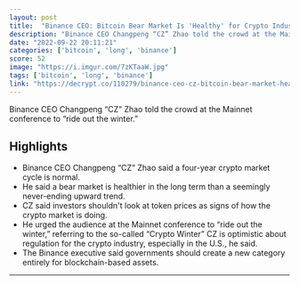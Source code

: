 ```yaml
---
layout: post
title:  "Binance CEO: Bitcoin Bear Market Is 'Healthy' for Crypto Industry Long Term - Decrypt"
description: "Binance CEO Changpeng “CZ” Zhao told the crowd at the Mainnet conference to “ride out the winter.”"
date: "2022-09-22 20:11:21"
categories: ['bitcoin', 'long', 'binance']
score: 52
image: "https://i.imgur.com/7zKTaaW.jpg"
tags: ['bitcoin', 'long', 'binance']
link: "https://decrypt.co/110279/binance-ceo-cz-bitcoin-bear-market-healthy-crypto"
---
```


Binance CEO Changpeng “CZ” Zhao told the crowd at the Mainnet conference to “ride out the winter.”

## Highlights

- Binance CEO Changpeng “CZ” Zhao said a four-year crypto market cycle is normal.
- He said a bear market is healthier in the long term than a seemingly never-ending upward trend.
- CZ said investors shouldn't look at token prices as signs of how the crypto market is doing.
- He urged the audience at the Mainnet conference to “ride out the winter,” referring to the so-called “Crypto Winter” CZ is optimistic about regulation for the crypto industry, especially in the U.S., he said.
- The Binance executive said governments should create a new category entirely for blockchain-based assets.

---
